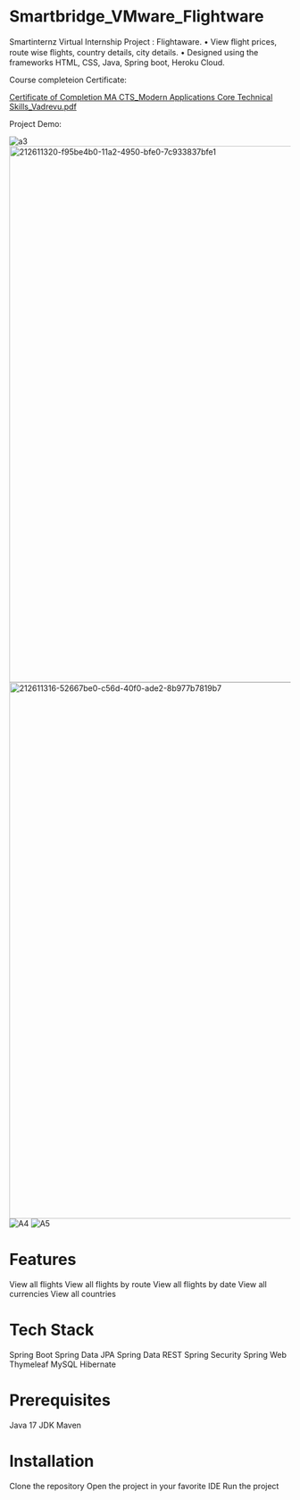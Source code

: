 # Smartbridge_VMware_Flightware
Smartinternz Virtual Internship Project : Flightaware.
• View ﬂight prices, route wise ﬂights, country details, city details. 
• Designed using the frameworks HTML, CSS, Java, Spring boot, Heroku Cloud. 

Course completeion Certificate:

[Certificate of Completion MA CTS_Modern Applications Core Technical Skills_Vadrevu.pdf](https://github.com/thebluecatbot/FightAware/files/10428283/Certificate.of.Completion.MA.CTS_Modern.Applications.Core.Technical.Skills_Vadrevu.pdf)



Project Demo:



![a3](https://user-images.githubusercontent.com/94275810/212618275-5d8eecc1-5afd-4baf-af0b-539e07ba7fcb.jpg)
<img width="960" alt="212611320-f95be4b0-11a2-4950-bfe0-7c933837bfe1" src="https://user-images.githubusercontent.com/114020228/212740081-28a862e8-2ce4-448e-a0d1-8a5bb0d0e95a.png">
<img width="960" alt="212611316-52667be0-c56d-40f0-ade2-8b977b7819b7" src="https://user-images.githubusercontent.com/114020228/212740099-b202ab7d-f5bf-4daa-9a2d-e101f0679d54.png">
![A4](https://user-images.githubusercontent.com/94275810/212618277-8bef7248-c4c6-4bb3-8952-74ab46280418.jpg)
![A5](https://user-images.githubusercontent.com/94275810/212618429-d99819a8-0d32-43ea-99d4-c4e162649f66.jpg)
 
# Features
View all flights
View all flights by route
View all flights by date
View all currencies
View all countries

# Tech Stack
Spring Boot
Spring Data JPA
Spring Data REST
Spring Security
Spring Web
Thymeleaf
MySQL
Hibernate

# Prerequisites
Java 17 JDK Maven

# Installation
Clone the repository
Open the project in your favorite IDE
Run the project
